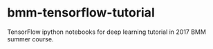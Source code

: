 # bmm-tensorflow-tutorial
TensorFlow ipython notebooks for deep learning tutorial in 2017 BMM summer course.

